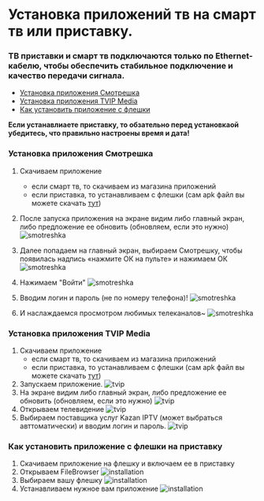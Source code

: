 # Установка приложений тв на смарт тв или приставку.

### ТВ приставки и смарт тв подключаются только по Ethernet-кабелю, чтобы обеспечить стабильное подключение и качество передачи сигнала.
- [Установка приложения Смотрешка](#установка-приложения-смотрешка)
- [Установка приложения TVIP Media](#установка-приложения-tvip-media)
- [Как установить приложение с флешки](#как-установить-приложение-с-флешки-на-приставку)

**Если устанавлиаете приставку, то обзательно перед установкаой убедитесь, что правильно настроены время и дата!**

### Установка приложения Смотрешка
1. Скачиваем приложение 
    - если смарт тв, то скачиваем из магазина приложений
    - если приставка, то устанавливаем с флешки (сам apk файл вы можете скачать [тут](../apk_files))
2. После запуска приложения на экране видим либо главный экран, либо предложение ее обновить (обновляем, если это нужно)
![smotreshka](../images/tv/smotreshka_1.png)

3. Далее попадаем на главный экран, выбираем Смотрешку, чтобы появилась надпись «нажмите ОК на пульте» и нажимаем ОК
![smotreshka](../images/tv/smotreshka_5.png)

4. Нажимаем "Войти"
![smotreshka](../images/tv/smotreshka_6.png)

5. Вводим логин и пароль (не по номеру телефона)!
![smotreshka](../images/tv/smotreshka_7.png)

6. И наслаждаемся просмотром любимых телеканалов~
![smotreshka](../images/tv/smotreshka_9.png)


### Установка приложения TVIP Media
1. Скачиваем приложение 
    - если смарт тв, то скачиваем из магазина приложений
    - если приставка, то устанавливаем с флешки (сам apk файл вы можете скачать [тут](../apk_files))
2. Запускаем приложение. 
![tvip](../images/tv/tvip_1.jpg)
3. На экране видим либо главный экран, либо предложение ее обновить (обновляем, если это нужно)
![tvip](../images/tv/tvip_2.jpg)
4. Открываем телевидение
![tvip](../images/tv/tvip_4.jpg)
5. Выбираем поставщика услуг Kazan IPTV (может выбраться авттоматически) и вводим логин и пароль.
![tvip](../images/tv/tvip_3.jpg)

### Как установить приложение с флешки на приставку
1. Скачиваем приложение на флешку и включаем ее в приставку
2. Открываем  FileBrowser
![installation](../images/tv/installation_1.jpg)
3. Выбираем вашу флешку
![installation](../images/tv/installation_2.jpg)
4. Устанавливаем нужное вам приложение
![installation](../images/tv/installation_3.jpg)